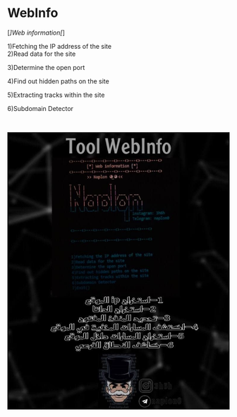 # WebInfo
 [*]Web information[*]
 
 1)Fetching the IP address of the site
 <br>
2)Read data for the site
 <br>

3)Determine the open port
 <br>

4)Find out hidden paths on the site
 <br>

5)Extracting tracks within the site
 <br>

6)Subdomain Detector 
	
<br>

![](photo_webinfo.jpg)
